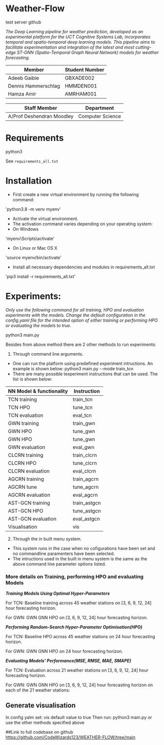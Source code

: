 # Weather-Flow
test server github

*The Deep Learning pipeline for weather prediction, developed as an experimental platform for the UCT Cognitive Systems Lab, incorporates temporal and spatio-temporal deep learning models. This pipeline aims to facilitate experimentation and integration of the latest and most cutting-edge ST-GNN (Spatio-Temporal Graph Neural Network) models for weather forecasting.*

| Member              | Student Number |
| ------------------- | -------------- |
| Adeeb Gaibie        | GBXADE002      |
| Dennis Hammerschlag | HMMDEN001      |
| Hamza Amir          | AMRHAM001      |

| Staff Member              | Department       |
| ------------------------- | ---------------- |
| A/Prof Deshendran Moodley | Computer Science |

# Requirements

python3

See `requirements_all.txt`

# Installation

* First create a new virtual environment by running the following command:

'python3.8 -m venv myenv'

* Activate the virtual environment.
* The activation command varies depending on your operating system:
* On Windows

'myenv\Scripts\activate'

* On Linux or Mac OS X

'source myenv/bin/activate'

* Install all necessary dependencies and modules in requirements_all.txt

'pip3 install -r requirements_all.txt'

# Experiments:

*Only use the following command for all training, HPO and evaluation experiments with the models. Change the default configuration in the config.yaml file for the intended option of either training or performing HPO or evaluating the models to true.*

python3 main.py

Besides from above method there are 2 other methods to run experiments:

1. Through command line arguments.
- One can run the platform using predefined experiment intructions. An example is shown below:
  python3 main.py --mode train_tcn
- There are many possible texperiment instructions that can be used. The list is shown below:

| NN Model & functionality  | Instruction    |
| ------------------------- | -------------- |
| TCN training              | train_tcn      |
| TCN HPO                   | tune_tcn       |
| TCN evaluation            | eval_tcn       |
| GWN training              | train_gwn      |
| GWN HPO                   | tune_gwn       |
| GWN HPO                   | tune_gwn       |
| GWN evaluation            | eval_gwn       |
| CLCRN training            | train_clcrn    |
| CLCRN HPO                 | tune_clcrn     |
| CLCRN evaluation          | eval_clcrn     |
| AGCRN training            | train_agcrn    |
| AGCRN tune                | tune_agcrn     |
| AGCRN evaluation          | eval_agcrn     |
| AST-GCN training          | train_astgcn   |
| AST-GCN HPO               | tune_astgcn    |
| AST-GCN evaluation        | eval_astgcn    |
| Visualisation             | vis            |

  
2. Through the in built menu system.
- This system runs in the case when no cofigurations have been set and no commandline paramenters have been selected.
- The intructions used in the built in menu system is the same as the above command line parameter options listed.

### More details on Training, performing HPO and evaluating Models

***Training Models Using Optimal Hyper-Parameters***

For TCN:
Baseline training across 45 weather stations on [3, 6, 9, 12, 24] hour forecasting horizon.

For GWN:
GWN GNN HPO on [3, 6, 9, 12, 24] hour forecasting horizon.

***Performing Random-Search Hyper-Parameter Optimisation(HPO)***

For TCN:
Baseline HPO across 45 weather stations on 24 hour forecasting horizon.

For GWN:
GWN GNN HPO on 24 hour forecasting horizon.

***Evaluating Models' Performance(MSE, RMSE, MAE, SMAPE)***

For TCN:
Evaluation across 21 weather stations on [3, 6, 9, 12, 24] hour forecasting horizon.

For GWN:
GWN GNN HPO on [3, 6, 9, 12, 24] hour forecasting horizon on each of the 21 weather stations:

## Generate visualisation

In config yalm set:  vis default value to true
Then run:
python3 main.py
or use the other methods specified above

##Link to full codebase on github
https://github.com/CodeWizards123/WEATHER-FLOW/tree/main
